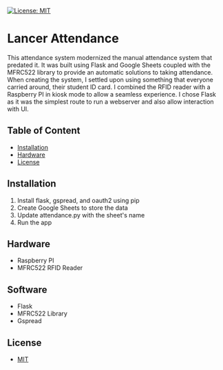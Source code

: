 [![License: MIT](https://img.shields.io/badge/License-MIT-blue.svg)](https://opensource.org/licenses/MIT)

# Lancer Attendance

This attendance system modernized the manual attendance system that predated it. It was built using Flask and Google Sheets coupled with the MFRC522 library to provide an automatic solutions to taking attendance. When creating the system, I settled upon using something that everyone carried around, their student ID card. I combined the RFID reader with a Raspberry PI in kiosk mode to allow a seamless experience. I chose Flask as it was the simplest route to run a webserver and also allow interaction with UI.

## Table of Content
* [Installation](#install) 
* [Hardware](#hardware)
* [License](#license)

## <div id="install"> Installation </div>
1. Install flask, gspread, and oauth2 using pip
2. Create Google Sheets to store the data
3. Update attendance.py with the sheet's name
4. Run the app


## <div id="hardware"> Hardware </div>
- Raspberry PI
- MFRC522 RFID Reader

## <div id="software"> Software </div>
- Flask
- MFRC522 Library
- Gspread

##  <div id="license">  License </div>

  + [MIT](https://choosealicense.com/licenses/mit/)
